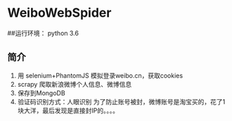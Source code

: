 # WeiboWebSpider
##运行环境：
python 3.6


## 简介
1. 用 selenium+PhantomJS 模拟登录weibo.cn，获取cookies
2. scrapy 爬取新浪微博个人信息、微博信息
3. 保存到MongoDB
4. 验证码识别方式：人眼识别
为了防止账号被封，微博账号是淘宝买的，花了1块大洋，最后发现是直接封IP的。。。。
